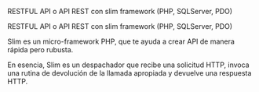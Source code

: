 RESTFUL API o API REST con slim framework (PHP, SQLServer, PDO)

RESTFUL API o API REST con slim framework (PHP, SQLServer, PDO)

Slim es un micro-framework PHP, que te ayuda a crear API de manera rápida pero rubusta.

En esencia, Slim es un despachador que recibe una solicitud HTTP, invoca una rutina de devolución de la llamada apropiada y devuelve una respuesta HTTP.
